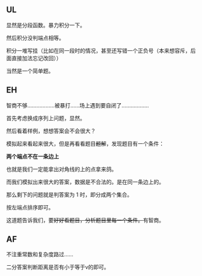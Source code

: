## UL
显然是分段函数。暴力积分一下。

然后积分没判端点相等。

积分一堆写挂（比如在同一段时的情况，甚至还写错一个正负号（本来想容斥，后面直接加法忘记改回））

当然是一个简单题。

## EH
智商不够………………被暴打……场上遇到要自闭了………………

首先考虑换成序列上问题，显然。

然后看着样例，想想答案会不会很大？

模拟起来看起来很大，但是再看看题目~~题解~~，发现题目有一个条件：

**两个端点不在一条边上**

也就是我们一定能拿出对角线的上的点拿来鸽。

而我们模拟出来很大的答案，数据是不合法的。是在同一条边上的。

那么剩下的问题就是判答案为 $1$ 时，即分成两个集合。

按左端点排序即可。

这道题告诉我们，要~~好好看题目，分析题目里每一个条件。~~有智商。

## AF
不注重常数和复杂度路过……

二分答案判断距离是否有小于等于v的即可。
